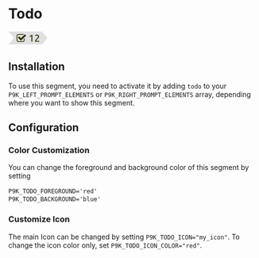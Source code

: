 # Todo

![](segment.png)

## Installation

To use this segment, you need to activate it by adding `todo` to your
`P9K_LEFT_PROMPT_ELEMENTS` or `P9K_RIGHT_PROMPT_ELEMENTS` array, depending
where you want to show this segment.

## Configuration

### Color Customization

You can change the foreground and background color of this segment by setting
```
P9K_TODO_FOREGROUND='red'
P9K_TODO_BACKGROUND='blue'
```

### Customize Icon

The main Icon can be changed by setting `P9K_TODO_ICON="my_icon"`. To change the
icon color only, set `P9K_TODO_ICON_COLOR="red"`.